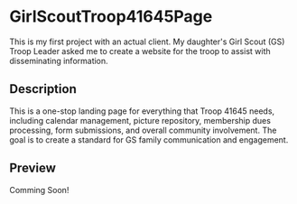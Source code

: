 # GirlScoutTroop41645Page
This is my first project with an actual client. My daughter's Girl Scout (GS) Troop Leader asked me to create a website for the troop to assist with disseminating information.

## Description
This is a one-stop landing page for everything that Troop 41645 needs, including calendar management, picture repository, membership dues processing, form submissions, and overall community involvement. The goal is to create a standard for GS family communication and engagement.

## Preview
Comming Soon!

